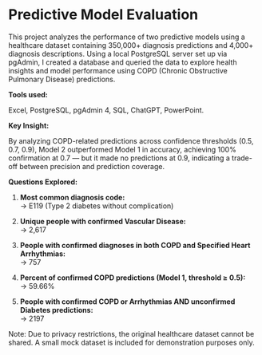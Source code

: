 # Predictive Model Evaluation
This project analyzes the performance of two predictive models using a healthcare dataset containing 350,000+ diagnosis predictions and 4,000+ diagnosis descriptions. Using a local PostgreSQL server set up via pgAdmin, I created a database and queried the data to explore health insights and model performance using COPD (Chronic Obstructive Pulmonary Disease) predictions.

**Tools used:**

Excel, PostgreSQL, pgAdmin 4, SQL, ChatGPT, PowerPoint.

**Key Insight:**

By analyzing COPD-related predictions across confidence thresholds (0.5, 0.7, 0.9), Model 2 outperformed Model 1 in accuracy, achieving 100% confirmation at 0.7 — but it made no predictions at 0.9, indicating a trade-off between precision and prediction coverage.

**Questions Explored:**

1. **Most common diagnosis code:**  
   → E119 (Type 2 diabetes without complication)

2. **Unique people with confirmed Vascular Disease:**  
   → 2,617

3. **People with confirmed diagnoses in both COPD and Specified Heart Arrhythmias:**  
   → 757

4. **Percent of confirmed COPD predictions (Model 1, threshold ≥ 0.5):**  
   → 59.66%

5. **People with confirmed COPD or Arrhythmias AND unconfirmed Diabetes predictions:**  
   → 2197

Note:
Due to privacy restrictions, the original healthcare dataset cannot be shared. A small mock dataset is included for demonstration purposes only.
